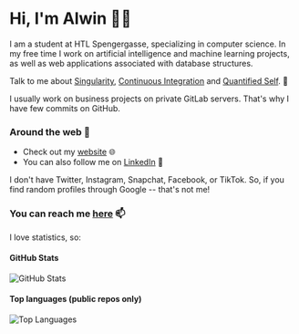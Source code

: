 # Hi, I'm Alwin 👋🏼

I am a student at HTL Spengergasse, specializing in computer science. In my free time I work on artificial intelligence and machine learning projects, as well as web applications associated with database structures.

Talk to me about [Singularity](https://en.wikipedia.org/wiki/Technological_singularity), [Continuous Integration](https://en.wikipedia.org/wiki/Continuous_integration) and [Quantified Self](https://en.wikipedia.org/wiki/Quantified_self). 🧠

I usually work on business projects on private GitLab servers. That's why I have few commits on GitHub.

### Around the web 🧭
- Check out my [website](https://alwinschuster.at) 🌐
- You can also follow me on [LinkedIn](https://www.linkedin.com/in/alwin-schuster) 🔗

I don't have Twitter, Instagram, Snapchat, Facebook, or TikTok. So, if you find random profiles through Google -- that's not me!

### You can reach me [here](https://alwinschuster.at/contact) 📫

I love statistics, so:

#### GitHub Stats
![GitHub Stats](https://github-readme-stats.vercel.app/api?username=Alwinator&count_private=true&theme=dark)

#### Top languages (public repos only)
![Top Languages](https://github-readme-stats.vercel.app/api/top-langs/?username=Alwinator&theme=dark)
